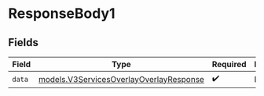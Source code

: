 # ResponseBody1


## Fields

| Field                                                                                    | Type                                                                                     | Required                                                                                 | Description                                                                              |
| ---------------------------------------------------------------------------------------- | ---------------------------------------------------------------------------------------- | ---------------------------------------------------------------------------------------- | ---------------------------------------------------------------------------------------- |
| `data`                                                                                   | [models.V3ServicesOverlayOverlayResponse](../models/v3servicesoverlayoverlayresponse.md) | :heavy_check_mark:                                                                       | N/A                                                                                      |
